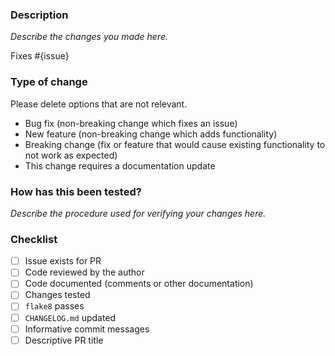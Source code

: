 ### Description

*Describe the changes you made here.*

Fixes #{issue}

### Type of change

Please delete options that are not relevant.

- Bug fix (non-breaking change which fixes an issue)
- New feature (non-breaking change which adds functionality)
- Breaking change (fix or feature that would cause existing functionality to not work as expected)
- This change requires a documentation update

### How has this been tested?

*Describe the procedure used for verifying your changes here.*

### Checklist

- [ ] Issue exists for PR
- [ ] Code reviewed by the author
- [ ] Code documented (comments or other documentation)
- [ ] Changes tested
- [ ] `flake8` passes
- [ ] `CHANGELOG.md` updated
- [ ] Informative commit messages
- [ ] Descriptive PR title
